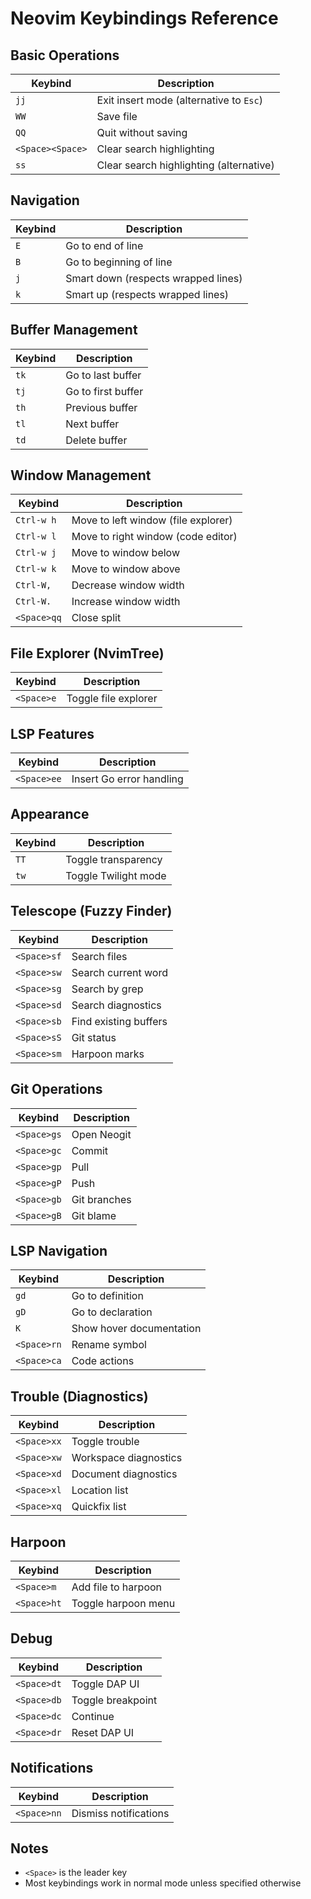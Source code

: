 # Neovim Keybindings Reference

## Basic Operations
| Keybind | Description |
|---------|-------------|
| `jj` | Exit insert mode (alternative to `Esc`) |
| `WW` | Save file |
| `QQ` | Quit without saving |
| `<Space><Space>` | Clear search highlighting |
| `ss` | Clear search highlighting (alternative) |

## Navigation
| Keybind | Description |
|---------|-------------|
| `E` | Go to end of line |
| `B` | Go to beginning of line |
| `j` | Smart down (respects wrapped lines) |
| `k` | Smart up (respects wrapped lines) |

## Buffer Management
| Keybind | Description |
|---------|-------------|
| `tk` | Go to last buffer |
| `tj` | Go to first buffer |
| `th` | Previous buffer |
| `tl` | Next buffer |
| `td` | Delete buffer |

## Window Management
| Keybind | Description |
|---------|-------------|
| `Ctrl-w h` | Move to left window (file explorer) |
| `Ctrl-w l` | Move to right window (code editor) |
| `Ctrl-w j` | Move to window below |
| `Ctrl-w k` | Move to window above |
| `Ctrl-W,` | Decrease window width |
| `Ctrl-W.` | Increase window width |
| `<Space>qq` | Close split |

## File Explorer (NvimTree)
| Keybind | Description |
|---------|-------------|
| `<Space>e` | Toggle file explorer |

## LSP Features
| Keybind | Description |
|---------|-------------|
| `<Space>ee` | Insert Go error handling |

## Appearance
| Keybind | Description |
|---------|-------------|
| `TT` | Toggle transparency |
| `tw` | Toggle Twilight mode |

## Telescope (Fuzzy Finder)
| Keybind | Description |
|---------|-------------|
| `<Space>sf` | Search files |
| `<Space>sw` | Search current word |
| `<Space>sg` | Search by grep |
| `<Space>sd` | Search diagnostics |
| `<Space>sb` | Find existing buffers |
| `<Space>sS` | Git status |
| `<Space>sm` | Harpoon marks |

## Git Operations
| Keybind | Description |
|---------|-------------|
| `<Space>gs` | Open Neogit |
| `<Space>gc` | Commit |
| `<Space>gp` | Pull |
| `<Space>gP` | Push |
| `<Space>gb` | Git branches |
| `<Space>gB` | Git blame |

## LSP Navigation
| Keybind | Description |
|---------|-------------|
| `gd` | Go to definition |
| `gD` | Go to declaration |
| `K` | Show hover documentation |
| `<Space>rn` | Rename symbol |
| `<Space>ca` | Code actions |

## Trouble (Diagnostics)
| Keybind | Description |
|---------|-------------|
| `<Space>xx` | Toggle trouble |
| `<Space>xw` | Workspace diagnostics |
| `<Space>xd` | Document diagnostics |
| `<Space>xl` | Location list |
| `<Space>xq` | Quickfix list |

## Harpoon
| Keybind | Description |
|---------|-------------|
| `<Space>m` | Add file to harpoon |
| `<Space>ht` | Toggle harpoon menu |

## Debug
| Keybind | Description |
|---------|-------------|
| `<Space>dt` | Toggle DAP UI |
| `<Space>db` | Toggle breakpoint |
| `<Space>dc` | Continue |
| `<Space>dr` | Reset DAP UI |

## Notifications
| Keybind | Description |
|---------|-------------|
| `<Space>nn` | Dismiss notifications |

## Notes
- `<Space>` is the leader key
- Most keybindings work in normal mode unless specified otherwise 